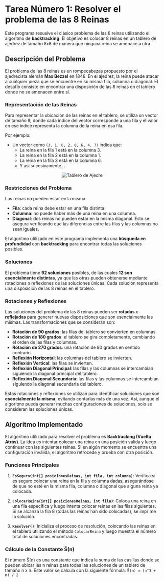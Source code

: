 # Tarea Número 1: Resolver el problema de las 8 Reinas

Este programa resuelve el clásico problema de las 8 reinas utilizando el algoritmo de **backtracking**. El objetivo es colocar 8 reinas en un tablero de ajedrez de tamaño 8x8 de manera que ninguna reina se amenace a otra. 

## Descripción del Problema

El problema de las 8 reinas es un rompecabezas propuesto por el ajedrecista alemán **Max Bezzel** en 1848. En el ajedrez, la reina puede atacar a cualquier pieza que se encuentre en su misma fila, columna o diagonal. El desafío consiste en encontrar una disposición de las 8 reinas en el tablero donde no se amenacen entre sí.

### Representación de las Reinas

Para representar la ubicación de las reinas en el tablero, se utiliza un vector de tamaño 8, donde cada índice del vector corresponde a una fila y el valor en ese índice representa la columna de la reina en esa fila.

Por ejemplo:
- Un vector como `(3, 1, 6, 2, 8, 6, 4, 7)` indica que:
  - La reina en la fila 1 está en la columna 3.
  - La reina en la fila 2 está en la columna 1.
  - La reina en la fila 3 está en la columna 6.
  - Y así sucesivamente...

<p align="center">
  <img src="https://mguerrero.me/wp-content/uploads/2020/05/posicion-1-2.png" alt="Tablero de Ajedre">
</p>

### Restricciones del Problema

Las reinas no pueden estar en la misma:
- **Fila**: cada reina debe estar en una fila distinta.
- **Columna**: no puede haber más de una reina en una columna.
- **Diagonal**: dos reinas no pueden estar en la misma diagonal. Esto se asegura verificando que las diferencias entre las filas y las columnas no sean iguales.

El algoritmo utilizado en este programa implementa una **búsqueda en profundidad** con **backtracking** para encontrar todas las soluciones posibles.

### Soluciones

El problema tiene **92 soluciones** posibles, de las cuales **12 son esencialmente distintas**, ya que las otras pueden obtenerse mediante rotaciones o reflexiones de las soluciones únicas. Cada solución representa una disposición de las 8 reinas en el tablero.

### Rotaciones y Reflexiones

Las soluciones del problema de las 8 reinas pueden ser **rotadas** o **reflejadas** para generar nuevas disposiciones que son esencialmente las mismas. Las transformaciones que se consideran son:

- **Rotación de 90 grados**: las filas del tablero se convierten en columnas.
- **Rotación de 180 grados**: el tablero se gira completamente, cambiando el orden de las filas y columnas.
- **Rotación de 270 grados**: una rotación de 90 grados en sentido contrario.
- **Reflexión Horizontal**: las columnas del tablero se invierten.
- **Reflexión Vertical**: las filas se invierten.
- **Reflexión Diagonal Principal**: las filas y las columnas se intercambian siguiendo la diagonal principal del tablero.
- **Reflexión Diagonal Secundaria**: las filas y las columnas se intercambian siguiendo la diagonal secundaria del tablero.

Estas rotaciones y reflexiones se utilizan para identificar soluciones que son **esencialmente la misma**, evitando contarlas más de una vez. Así, aunque el algoritmo pueda generar muchas configuraciones de soluciones, solo se consideran las soluciones únicas.

## Algoritmo Implementado

El algoritmo utilizado para resolver el problema es **Backtracking (Vuelta Atrás)**. La idea es intentar colocar una reina en una posición válida y luego continuar con las siguientes reinas. Si en algún momento se encuentra una configuración inválida, el algoritmo retrocede y prueba con otra posición.

### Funciones Principales

1. **`EsSeguro(int[] posicionesReinas, int fila, int columna)`**: Verifica si es seguro colocar una reina en la fila y columna dadas, asegurándose de que no esté en la misma fila, columna o diagonal que alguna reina ya colocada.

2. **`ColocarReina(int[] posicionesReinas, int fila)`**: Coloca una reina en una fila específica y luego intenta colocar reinas en las filas siguientes. Si se alcanza la fila 8 (todas las reinas han sido colocadas), se imprime la solución.

3. **`Resolver()`**: Inicializa el proceso de resolución, colocando las reinas en el tablero utilizando el método `ColocarReina` y luego muestra el número total de soluciones encontradas.

### Cálculo de la Constante Š(n)

El número Š(n) es una constante que indica la suma de las casillas donde se pueden ubicar las n reinas para todas las soluciones de un tablero de tamaño n x n. Este valor se calcula con la siguiente fórmula: `Š(n) = (n^3 + n) / 2`

